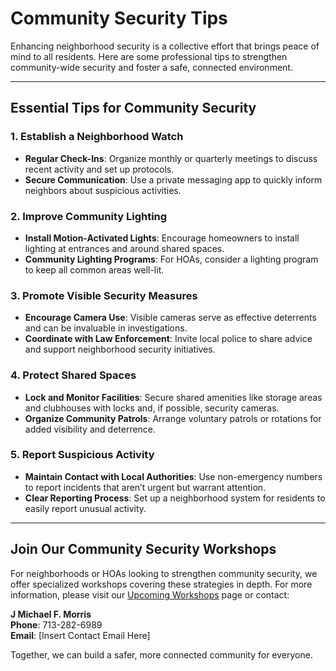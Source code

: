 # Community Security Tips

Enhancing neighborhood security is a collective effort that brings peace of mind to all residents. Here are some professional tips to strengthen community-wide security and foster a safe, connected environment.

---

## Essential Tips for Community Security

### 1. Establish a Neighborhood Watch
   - **Regular Check-Ins**: Organize monthly or quarterly meetings to discuss recent activity and set up protocols.
   - **Secure Communication**: Use a private messaging app to quickly inform neighbors about suspicious activities.

### 2. Improve Community Lighting
   - **Install Motion-Activated Lights**: Encourage homeowners to install lighting at entrances and around shared spaces.
   - **Community Lighting Programs**: For HOAs, consider a lighting program to keep all common areas well-lit.

### 3. Promote Visible Security Measures
   - **Encourage Camera Use**: Visible cameras serve as effective deterrents and can be invaluable in investigations.
   - **Coordinate with Law Enforcement**: Invite local police to share advice and support neighborhood security initiatives.

### 4. Protect Shared Spaces
   - **Lock and Monitor Facilities**: Secure shared amenities like storage areas and clubhouses with locks and, if possible, security cameras.
   - **Organize Community Patrols**: Arrange voluntary patrols or rotations for added visibility and deterrence.

### 5. Report Suspicious Activity
   - **Maintain Contact with Local Authorities**: Use non-emergency numbers to report incidents that aren’t urgent but warrant attention.
   - **Clear Reporting Process**: Set up a neighborhood system for residents to easily report unusual activity.

---

## Join Our Community Security Workshops

For neighborhoods or HOAs looking to strengthen community security, we offer specialized workshops covering these strategies in depth. For more information, please visit our [Upcoming Workshops](Upcoming-Workshops.md) page or contact:

**J Michael F. Morris**  
**Phone**: 713-282-6989  
**Email**: [Insert Contact Email Here]

Together, we can build a safer, more connected community for everyone.
